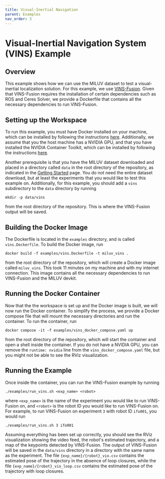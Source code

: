 ```yaml
---
title: Visual-Inertial Navigation
parent: Examples
nav_order: 3
---
```


# Visual-Inertial Navigation System (VINS) Example
## Overview
This example shows how we can use the MILUV dataset to test a visual-inertial localization solution. For this example, we use [VINS-Fusion](https://github.com/HKUST-Aerial-Robotics/VINS-Fusion). Given that VINS-Fusion requires the installation of certain dependencies such as ROS and Ceres Solver, we provide a Dockerfile that contains all the necessary dependencies to run VINS-Fusion.

## Setting up the Workspace
To run this example, you must have Docker installed on your machine, which can be installed by following the instructions [here](https://docs.docker.com/get-docker/). Additionally, we assume that you the host machine has a NVIDIA GPU, and that you have installed the NVIDIA Container Toolkit, which can be installed by following the instructions [here](https://docs.nvidia.com/datacenter/cloud-native/container-toolkit/install-guide.html).

Another prerequisite is that you have the MILUV dataset downloaded and placed in a directory called `data` in the root directory of the repository, as indicated in the [Getting Started](https://decargroup.github.io/miluv/docs/gettingstarted.html) page. You do not need the entire dataset download, but at least the experiments that you would like to test this example on. Additionally, for this example, you should add a `vins` subdirectory to the `data` directory by running
```
mkdir -p data/vins
```
from the root directory of the repository. This is where the VINS-Fusion output will be saved.

## Building the Docker Image
The Dockerfile is located in the `examples` directory, and is called `vins.Dockerfile`. To build the Docker image, run
```
docker build -f examples/vins.Dockerfile -t miluv_vins .
```
from the root directory of the repository, which will create a Docker image called `miluv_vins`. This took 11 minutes on my machine and with my internet connection. This image contains all the necessary dependencies to run VINS-Fusion and the MILUV devkit.

## Running the Docker Container 
Now that the the workspace is set up and the Docker image is built, we will now run the Docker container. To simplify the process, we provide a Docker compose file that will mount the necessary directories and run the container. To run the container, run
```
docker compose -it -f examples/vins_docker_compose.yaml up
```
from the root directory of the repository, which will start the container and open a shell inside the container. If you do not have a NVIDIA GPU, you can remove the `runtime: nvidia` line from the `vins_docker_compose.yaml` file, but you might not be able to see the RViz visualization.

## Running the Example
Once inside the container, you can run the VINS-Fusion example by running
```
./examples/run_vins.sh <exp_name> <robot>
```
where `<exp_name>` is the name of the experiment you would like to run VINS-Fusion on, and `<robot>` is the robot ID you would like to run VINS-Fusion on. For example, to run VINS-Fusion on experiment `3` with robot ID `ifo001`, you would run
```
./examples/run_vins.sh 3 ifo001
```
Assuming everything has been set up correctly, you should see the RViz visualization showing the video feed, the robot's estimated trajectory, and a map of the keypoints detected by VINS-Fusion. The output of VINS-Fusion will be saved in the `data/vins` directory in a directory with the same name as the experiment. The file `{exp_name}/{robot}_vio.csv` contains the estimated pose of the trajectory in the absence of loop closures, while the file `{exp_name}/{robot}_vio_loop.csv` contains the estimated pose of the trajectory with loop closures.
